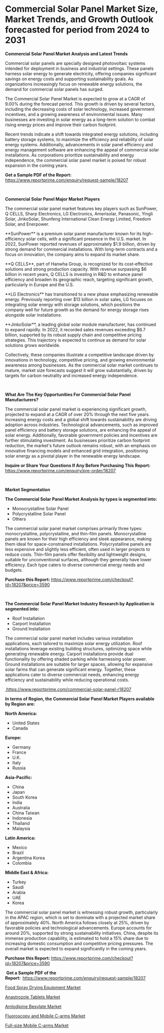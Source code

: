 <p><h1>Commercial Solar Panel Market Size, Market Trends, and Growth Outlook forecasted for period from 2024 to 2031</h1></p><p><strong>Commercial Solar Panel Market Analysis and Latest Trends</strong></p>
<p><p>Commercial solar panels are specially designed photovoltaic systems intended for deployment in business and industrial settings. These panels harness solar energy to generate electricity, offering companies significant savings on energy costs and supporting sustainability goals. As organizations increasingly focus on renewable energy solutions, the demand for commercial solar panels has surged.</p><p>The Commercial Solar Panel Market is expected to grow at a CAGR of 9.00% during the forecast period. This growth is driven by several factors, including the decreasing costs of solar technology, increased government incentives, and a growing awareness of environmental issues. Many businesses are investing in solar energy as a long-term solution to combat rising energy prices and improve their carbon footprint.</p><p>Recent trends indicate a shift towards integrated energy solutions, including battery storage systems, to maximize the efficiency and reliability of solar energy systems. Additionally, advancements in solar panel efficiency and energy management software are enhancing the appeal of commercial solar installations. As corporations prioritize sustainability and energy independence, the commercial solar panel market is poised for robust expansion in the coming years.</p></p>
<p><strong>Get a Sample PDF of the Report:&nbsp;</strong> <a href="https://www.reportprime.com/enquiry/request-sample/18207?utm_campaign=1102&utm_medium=2&utm_source=Github&utm_content=ia&utm_term=21112024&utm_id=commercial-solar-panel">https://www.reportprime.com/enquiry/request-sample/18207</a></p>
<p>&nbsp;</p>
<p><strong>Commercial Solar Panel Major Market Players</strong></p>
<p><p>The commercial solar panel market features key players such as SunPower, Q CELLS, Sharp Electronics, LG Electronics, Amerisolar, Panasonic, Yingli Solar, JinkoSolar, Shunfeng International Clean Energy Limited, Freedom Solar, and Enerpower. </p><p>**SunPower** is a premium solar panel manufacturer known for its high-efficiency solar cells, with a significant presence in the U.S. market. In 2022, SunPower reported revenues of approximately $1.9 billion, driven by strong demand for commercial installations. With long-term contracts and a focus on innovation, the company aims to expand its market share.</p><p>**Q CELLS**, part of Hanwha Group, is recognized for its cost-effective solutions and strong production capacity. With revenue surpassing $6 billion in recent years, Q CELLS is investing in R&D to enhance panel efficiency and broaden its geographic reach, targeting significant growth, particularly in Europe and the U.S.</p><p>**LG Electronics** has transitioned to a new phase emphasizing renewable energy. Previously reporting over $13 billion in solar sales, LG focuses on integrating solar energy with storage solutions, which positions the company well for future growth as the demand for energy storage rises alongside solar installations.</p><p>**JinkoSolar**, a leading global solar module manufacturer, has continued to expand rapidly. In 2022, it recorded sales revenues exceeding $6.7 billion, supported by its robust supply chain and competitive pricing strategies. This trajectory is expected to continue as demand for solar solutions grows worldwide.</p><p>Collectively, these companies illustrate a competitive landscape driven by innovations in technology, competitive pricing, and growing environmental awareness among businesses. As the commercial solar market continues to mature, market size forecasts suggest it will grow substantially, driven by targets for carbon neutrality and increased energy independence.</p></p>
<p>&nbsp;</p>
<p><strong>What Are The Key Opportunities For Commercial Solar Panel Manufacturers?</strong></p>
<p><p>The commercial solar panel market is experiencing significant growth, projected to expand at a CAGR of over 20% through the next five years. Increasing energy costs and a global shift towards sustainability are driving adoption across industries. Technological advancements, such as improved panel efficiency and battery storage solutions, are enhancing the appeal of solar energy. Additionally, favorable government policies and incentives are further stimulating investment. As businesses prioritize carbon footprint reduction, the market's future outlook remains robust, with an emphasis on innovative financing models and enhanced grid integration, positioning solar energy as a pivotal player in the renewable energy landscape.</p></p>
<p><strong>Inquire or Share Your Questions If Any Before Purchasing This Report:</strong> <a href="https://www.reportprime.com/enquiry/pre-order/18207?utm_campaign=1102&utm_medium=2&utm_source=Github&utm_content=ia&utm_term=21112024&utm_id=commercial-solar-panel">https://www.reportprime.com/enquiry/pre-order/18207</a></p>
<p>&nbsp;</p>
<p><strong>Market Segmentation</strong></p>
<p><strong>The Commercial Solar Panel Market Analysis by types is segmented into:</strong></p>
<p><ul><li>Monocrystalline Solar Panel</li><li>Polycrystalline Solar Panel</li><li>Others</li></ul></p>
<p><p>The commercial solar panel market comprises primarily three types: monocrystalline, polycrystalline, and thin-film panels. Monocrystalline panels are known for their high efficiency and sleek appearance, making them ideal for space-constrained installations. Polycrystalline panels are less expensive and slightly less efficient, often used in larger projects to reduce costs. Thin-film panels offer flexibility and lightweight designs, suitable for unconventional surfaces, although they generally have lower efficiency. Each type caters to diverse commercial energy needs and budgets.</p></p>
<p><strong>Purchase this Report:&nbsp;</strong><a href="https://www.reportprime.com/checkout?id=18207&price=3590&utm_campaign=1102&utm_medium=2&utm_source=Github&utm_content=ia&utm_term=21112024&utm_id=commercial-solar-panel">https://www.reportprime.com/checkout?id=18207&price=3590</a></p>
<p>&nbsp;</p>
<p><strong>The Commercial Solar Panel Market Industry Research by Application is segmented into:</strong></p>
<p><ul><li>Roof Installation</li><li>Carport Installation</li><li>Ground Installation</li></ul></p>
<p><p>The commercial solar panel market includes various installation applications, each tailored to maximize solar energy utilization. Roof installations leverage existing building structures, optimizing space while generating renewable energy. Carport installations provide dual functionality by offering shaded parking while harnessing solar power. Ground installations are suitable for larger spaces, allowing for expansive solar farms that can generate significant energy. Together, these applications cater to diverse commercial needs, enhancing energy efficiency and sustainability while reducing operational costs.</p></p>
<p><a href="https://www.reportprime.com/commercial-solar-panel-r18207?utm_campaign=1102&utm_medium=2&utm_source=Github&utm_content=ia&utm_term=21112024&utm_id=commercial-solar-panel">&nbsp;https://www.reportprime.com/commercial-solar-panel-r18207</a></p>
<p><strong>In terms of Region, the Commercial Solar Panel Market Players available by Region are:</strong></p>
<p>
    <p> <strong> North America: </strong>
        <ul>
            <li>United States</li>
            <li>Canada</li>
        </ul>
        </p> 
    <p> <strong> Europe: </strong>
        <ul>
            <li>Germany</li>
            <li>France</li>
            <li>U.K.</li>
            <li>Italy</li>
            <li>Russia</li>
        </ul>
        </p> 
    <p> <strong> Asia-Pacific: </strong>
        <ul>
            <li>China</li>
            <li>Japan</li>
            <li>South Korea</li>
            <li>India</li>
            <li>Australia</li>
            <li>China Taiwan</li>
            <li>Indonesia</li>
            <li>Thailand</li>
            <li>Malaysia</li>
        </ul>
        </p> 
    <p> <strong> Latin America: </strong>
        <ul>
            <li>Mexico</li>
            <li>Brazil</li>
            <li>Argentina Korea</li>
            <li>Colombia</li>
        </ul>
        </p> 
    <p> <strong> Middle East & Africa: </strong>
        <ul>
            <li>Turkey</li>
            <li>Saudi</li>
            <li>Arabia</li>
            <li>UAE</li>
            <li>Korea</li>
        </ul>
    </p>
    </p>
<p><p>The commercial solar panel market is witnessing robust growth, particularly in the APAC region, which is set to dominate with a projected market share of approximately 40%. North America follows closely at 25%, driven by favorable policies and technological advancements. Europe accounts for around 20%, supported by strong sustainability initiatives. China, despite its immense production capability, is estimated to hold a 15% share due to increasing domestic consumption and competitive pricing pressures. The overall market is expected to expand significantly in the coming years.</p></p>
<p><strong>Purchase this Report: </strong><a href="https://www.reportprime.com/checkout?id=18207&price=3590&utm_campaign=1102&utm_medium=2&utm_source=Github&utm_content=ia&utm_term=21112024&utm_id=commercial-solar-panel">https://www.reportprime.com/checkout?id=18207&price=3590</a></p>
<p>&nbsp;<strong>Get a Sample PDF of the Report:&nbsp;&nbsp;</strong><a href="https://www.reportprime.com/enquiry/request-sample/18207?utm_campaign=1102&utm_medium=2&utm_source=Github&utm_content=ia&utm_term=21112024&utm_id=commercial-solar-panel">https://www.reportprime.com/enquiry/request-sample/18207</a></p>
<p><strong></strong></p>
<p><p><a href="https://www.linkedin.com/pulse/future-market-revenue-food-spray-drying-equipment-projected-41pbc?utm_campaign=1102&utm_medium=2&utm_source=Github&utm_content=ia&utm_term=21112024&utm_id=commercial-solar-panel">Food Spray Drying Equipment Market</a></p><p><a href="https://issuu.com/reportprime-2/docs/anastrozole-tablets-market-size-203_1166cc83ac27f6?utm_campaign=1102&utm_medium=2&utm_source=Github&utm_content=ia&utm_term=21112024&utm_id=commercial-solar-panel">Anastrozole Tablets Market</a></p><p><a href="https://issuu.com/reportprime-2/docs/amlodipine-besylate-market-size-203_337a1e0fafdbed?utm_campaign=1102&utm_medium=2&utm_source=Github&utm_content=ia&utm_term=21112024&utm_id=commercial-solar-panel">Amlodipine Besylate Market</a></p><p><a href="https://www.linkedin.com/pulse/fluoroscopy-mobile-c-arms-market-size-cagr-141-forecast-bifre?utm_campaign=1102&utm_medium=2&utm_source=Github&utm_content=ia&utm_term=21112024&utm_id=commercial-solar-panel">Fluoroscopy and Mobile C-arms Market</a></p><p><a href="https://www.linkedin.com/pulse/full-size-mobile-c-arms-market-report-2024-2031-cagr-analysis-yynde?utm_campaign=1102&utm_medium=2&utm_source=Github&utm_content=ia&utm_term=21112024&utm_id=commercial-solar-panel">Full-size Mobile C-arms Market</a></p></p>